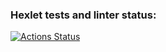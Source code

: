 ### Hexlet tests and linter status:
[![Actions Status](https://github.com/domingi/frontend-project-44/workflows/hexlet-check/badge.svg)](https://github.com/domingi/frontend-project-44/actions)